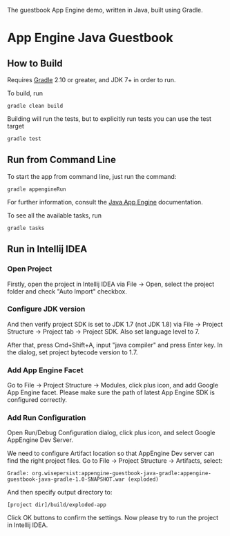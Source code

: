 The guestbook App Engine demo, written in Java, built using Gradle.

# App Engine Java Guestbook


## How to Build

Requires [Gradle](http://gradle.org/) 2.10 or greater, and JDK 7+ in order to run.

To build, run

    gradle clean build

Building will run the tests, but to explicitly run tests you can use the test target

    gradle test

## Run from Command Line

To start the app from command line, just run the command:

	gradle appengineRun

For further information, consult the [Java App Engine](https://developers.google.com/appengine/docs/java/overview) documentation.

To see all the available tasks, run

    gradle tasks

## Run in Intellij IDEA

### Open Project

Firstly, open the project in Intellij IDEA via File -> Open, select the project folder and check "Auto Import" checkbox.

### Configure JDK version

And then verify project SDK is set to JDK 1.7 (not JDK 1.8) via File -> Project Structure -> Project tab -> Project SDK. Also set language level to 7.

After that, press Cmd+Shift+A, input "java compiler" and press Enter key. In the dialog, set project bytecode version to 1.7.

### Add App Engine Facet

Go to File -> Project Structure -> Modules, click plus icon, and add Google App Engine facet. Please make sure the path of latest App Engine SDK is configured correctly.

### Add Run Configuration

Open Run/Debug Configuration dialog, click plus icon, and select Google AppEngine Dev Server.

We need to configure Artifact location so that AppEngine Dev server can find the right project files. Go to File -> Project Structure -> Artifacts, select:

	Gradle: org.wisepersist:appengine-guestbook-java-gradle:appengine-guestbook-java-gradle-1.0-SNAPSHOT.war (exploded)

And then specify output directory to:

	[project dir]/build/exploded-app
	
Click OK buttons to confirm the settings. Now please try to run the project in Intellij IDEA.


